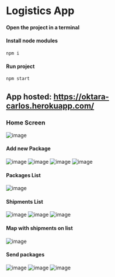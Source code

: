 # Logistics App
#### Open the project in a terminal
#### Install node modules
`npm i`
#### Run project
`npm start`
## App hosted: https://oktara-carlos.herokuapp.com/

### Home Screen
![image](https://user-images.githubusercontent.com/63723906/200156335-637bb88f-cc9d-4f64-8a10-30f42bb9aa2f.png)

#### Add new Package
![image](https://user-images.githubusercontent.com/63723906/200156349-63087614-27b5-4620-af71-59a8b7ad622e.png)
![image](https://user-images.githubusercontent.com/63723906/200156354-d2a5363c-e877-4fd0-a194-1248f9eaa57c.png)
![image](https://user-images.githubusercontent.com/63723906/200156367-6c63040c-31f4-4505-a969-60c9d98bdd45.png)
![image](https://user-images.githubusercontent.com/63723906/200156373-2c599eb4-7e71-43c9-a7d1-6e76ca61441b.png)

#### Packages List
![image](https://user-images.githubusercontent.com/63723906/200156392-073e465c-2869-4ae4-aa93-a28947d04038.png)

#### Shipments List
![image](https://user-images.githubusercontent.com/63723906/200156408-6cc65ab5-c37c-4fe3-9962-a30293120e7d.png)
![image](https://user-images.githubusercontent.com/63723906/200156421-ebdb2703-f1d9-4c84-b292-b27ebfeabf3b.png)
![image](https://user-images.githubusercontent.com/63723906/200156426-32667a8a-6068-4ded-bacb-5f8319351e42.png)

#### Map with shipments on list
![image](https://user-images.githubusercontent.com/63723906/200156445-b5309b81-a1a6-4569-800c-2c93792567c9.png)

#### Send packages
![image](https://user-images.githubusercontent.com/63723906/200156454-318a8419-63da-4f26-8ee6-5aefcb971ae2.png)
![image](https://user-images.githubusercontent.com/63723906/200156458-5cbe1903-1103-4501-a5ef-2418ca76dc8c.png)
![image](https://user-images.githubusercontent.com/63723906/200156466-743d21b8-37d9-4585-a568-46147f44ea92.png)



